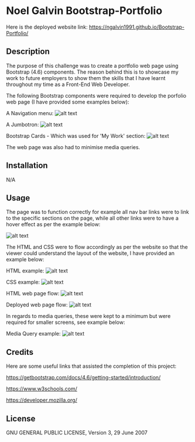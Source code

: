 # Noel Galvin Bootstrap-Portfolio

Here is the deployed website link:
https://ngalvin1991.github.io/Bootstrap-Portfolio/

## Description
The purpose of this challenge was to create a portfolio web page using Bootstrap (4.6) components. The reason behind this is to showcase my work to future employers to show them the skills that I have learnt throughout my time as a Front-End Web Developer. 

The following Bootstrap components were required to develop the porfolio web page (I have provided some examples below):

A Navigation menu:
![alt text](assets/images/navbarexample.png)        

A Jumbotron:
![alt text](assets/images/jumbotronexample.png)

Bootstrap Cards - Which was used for 'My Work' section: 
![alt text](assets/images/cardworkexample.png)

The web page was also had to minimise media queries. 

## Installation

N/A 

## Usage

The page was to function correctly for example all nav bar links were to link to the specific sections on the page, while all other links were to have a hover effect as per the example below:

![alt text](assets/images/cardhoverexample.png)

The HTML and CSS were to flow accordingly as per the website so that the viewer could understand the layout of the website, I have provided an example below:

HTML example: 
![alt text](assets/images/navbarhtmlexample.png)

CSS example: 
![alt text](assets/images/navbarcssexample.png)

HTML web page flow: 
![alt text](assets/images/webpageflowhtmlexample.png)

Deployed web page flow: 
![alt text](assets/images/webpageflowexample2.png)

In regards to media queries, these were kept to a minimum but were required for smaller screens, see example below: 

Media Query example:
![alt text](assets/images/mqexample%20.png)



## Credits

Here are some useful links that assisted the completion of this project: 

https://getbootstrap.com/docs/4.6/getting-started/introduction/

https://www.w3schools.com/

https://developer.mozilla.org/

## License 

GNU GENERAL PUBLIC LICENSE, Version 3, 29 June 2007